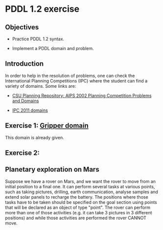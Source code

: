 # PDDL 1.2 exercise

## Objectives

* Practice PDDL 1.2 syntax.

* Implement a PDDL domain and problem.

## Introduction

In order to help in the resolution of problems, one can check the International Planning Competitions (IPC) where the student can find a variety of domains. Some links are:

* [CSU Planning Repository: AIPS 2002 Planning Competition Problems and Domains](http://www.cs.colostate.edu/meps/repository/aips2002.html)

* [IPC 2011 domains](http://www.plg.inf.uc3m.es/ipc2011-deterministic/Domains)

## Exercise 1: [Gripper domain](https://github.com/Malola2015/planningCourse/blob/master/assignments/Gripper.md)

This domain is already given. 

## Exercise 2: 

## Planetary exploration on Mars 

Suppose we have a rover on Mars, and we want the rover to move from an initial position to a final one. It can perform several tasks at various points, such as taking pictures, drilling, earth communication, analyse samples and extend solar panels to recharge the battery. The positions where those tasks have to be taken should be specified on the goal section using points that will be declared as an object of type "point". 
The rover can perform more than one of those activities (e.g. it can take 3 pictures in 3 different positions) and while those activities are performed the rover CANNOT move. 
